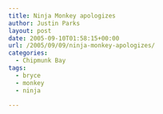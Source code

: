 ```yaml
---
title: Ninja Monkey apologizes
author: Justin Parks
layout: post
date: 2005-09-10T01:58:15+00:00
url: /2005/09/09/ninja-monkey-apologizes/
categories:
  - Chipmunk Bay
tags:
  - bryce
  - monkey
  - ninja

---
```

